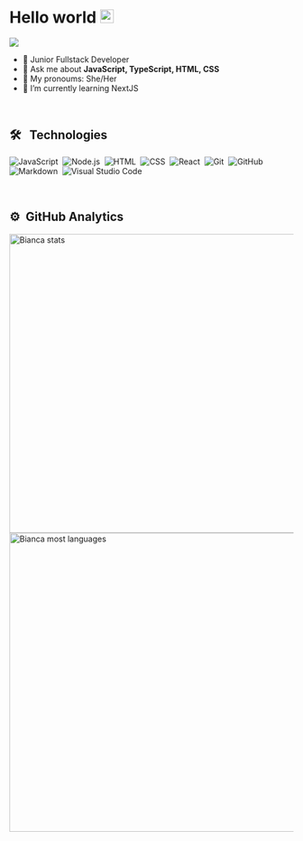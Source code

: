 <h1 align="left"> Hello world <img src="https://raw.githubusercontent.com/gist/arunprakashpj/48aa20057048b46c6f9ba9d114a8b76f/raw/69a9d496f651091a509ea8d9913c4aef5c419afb/Hi.gif" width="24" height="24"/> </h1>
<p align="left"> <img src="https://komarev.com/ghpvc/?username=biancadcastro&color=yellow" /> </p>

- 🚀 Junior Fullstack Developer 
- 💬 Ask me about **JavaScript, TypeScript, HTML, CSS**
- 👸 My pronoums: She/Her
- 📖 I’m currently learning NextJS

<br>

## 🛠 &nbsp; Technologies

![JavaScript](https://img.shields.io/badge/-JavaScript-05122A?style=flat&logo=javascript)&nbsp;
![Node.js](https://img.shields.io/badge/-Node.js-05122A?style=flat&logo=node.js)&nbsp;
![HTML](https://img.shields.io/badge/-HTML-05122A?style=flat&logo=HTML5)&nbsp;
![CSS](https://img.shields.io/badge/-CSS-05122A?style=flat&logo=CSS3&logoColor=1572B6)&nbsp;
![React](https://img.shields.io/badge/-React-05122A?style=flat&logo=react)&nbsp;
![Git](https://img.shields.io/badge/-Git-05122A?style=flat&logo=git)&nbsp;
![GitHub](https://img.shields.io/badge/-GitHub-05122A?style=flat&logo=github)&nbsp;
![Markdown](https://img.shields.io/badge/-Markdown-05122A?style=flat&logo=markdown)&nbsp;
![Visual Studio Code](https://img.shields.io/badge/-Visual%20Studio%20Code-05122A?style=flat&logo=visual-studio-code&logoColor=007ACC)

<br>

## ⚙️ &nbsp;GitHub Analytics

<p align="left">
<img width="530em" src="https://github-readme-stats.vercel.app/api?username=biancadcastro&show_icons=true&theme=vision-friendly-dark" alt="Bianca stats"/>
<img width="530em" src="https://github-readme-stats.vercel.app/api/top-langs/?username=biancadcastro&layout=compact&theme=vision-friendly-dark" alt="Bianca most languages"/>
</p>
